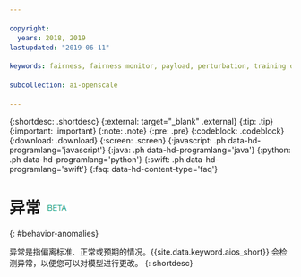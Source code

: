 ```yaml
---

copyright:
  years: 2018, 2019
lastupdated: "2019-06-11"

keywords: fairness, fairness monitor, payload, perturbation, training data, debiased

subcollection: ai-openscale

---
```


{:shortdesc: .shortdesc}
{:external: target="_blank" .external}
{:tip: .tip}
{:important: .important}
{:note: .note}
{:pre: .pre}
{:codeblock: .codeblock}
{:download: .download}
{:screen: .screen}
{:javascript: .ph data-hd-programlang='javascript'}
{:java: .ph data-hd-programlang='java'}
{:python: .ph data-hd-programlang='python'}
{:swift: .ph data-hd-programlang='swift'}
{:faq: data-hd-content-type='faq'}

# 异常 ![beta 标记](images/beta.png)
{: #behavior-anomalies}

异常是指偏离标准、正常或预期的情况。{{site.data.keyword.aios_short}} 会检测异常，以便您可以对模型进行更改。
{: shortdesc}
